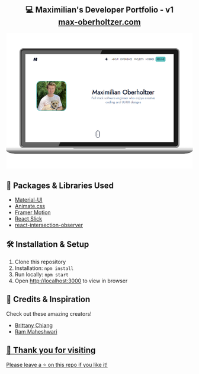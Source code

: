 <h2 align="center">
  💻 Maximilian's Developer Portfolio - v1
  <br />
  <a href="https://max-oberholtzer.com">max-oberholtzer.com</a>
</h2>

<!--
<p align="center">
  Link to my <a href="https://github.com/Maximilian-Oberholtzer/maximilian-portfolio/blob/main/src/assets/Maximilian%20Oberholtzer%20Resume%202023.pdf">Resume</a>
</p>
-->
 
<p align="center">
  <img src="https://github.com/Maximilian-Oberholtzer/maximilian-portfolio/blob/main/public/MaximilianPortfolio.png" />  
</p>

<!--
<p align="center">
  Built using create-react-app and hosted with <a href="https://netlify.com">Netlify</>
</p>
-->

<h2>
  🎨 Packages & Libraries Used
</h2>

 <ul>
   <li>
      <a href="https://mui.com">Material-UI</a>
   </li>
   <li>
      <a href="https://animate.style">Animate.css</a>
   </li>
   <li>
      <a href="https://www.framer.com/motion">Framer Motion</a>
   </li>
   <li>
      <a href="https://react-slick.neostack.com/">React Slick</a>
   </li>
   <li>
      <a href="https://www.npmjs.com/package/react-intersection-observer">react-intersection-observer</a>
   </li>
 </ul>
 
 <h2>
  🛠 Installation & Setup
</h2>
 <ol>
   <li>
      Clone this repository
   </li>
   <li>
      Installation: <code>npm install</code>
   </li>
   <li>
      Run locally: <code>npm start</code>
   </li>
   <li>
     Open  <a href="http://localhost:3000">http://localhost:3000</a> to view in browser
   </li>
 </ol>
 
 <h2>
   📃 Credits & Inspiration
 </h2>
 <p>Check out these amazing creators!</p>
 <ul>
 <li><a href="https://github.com/bchiang7/v4">Brittany Chiang</li>
 <li><a href="https://github.com/rammcodes/Dopefolio">Ram Maheshwari</li>
 </ul>
 
 <h2>
   💖 Thank you for visiting
 </h2>
 <p>Please leave a ⭐ on this repo if you like it!</p>
 
 

